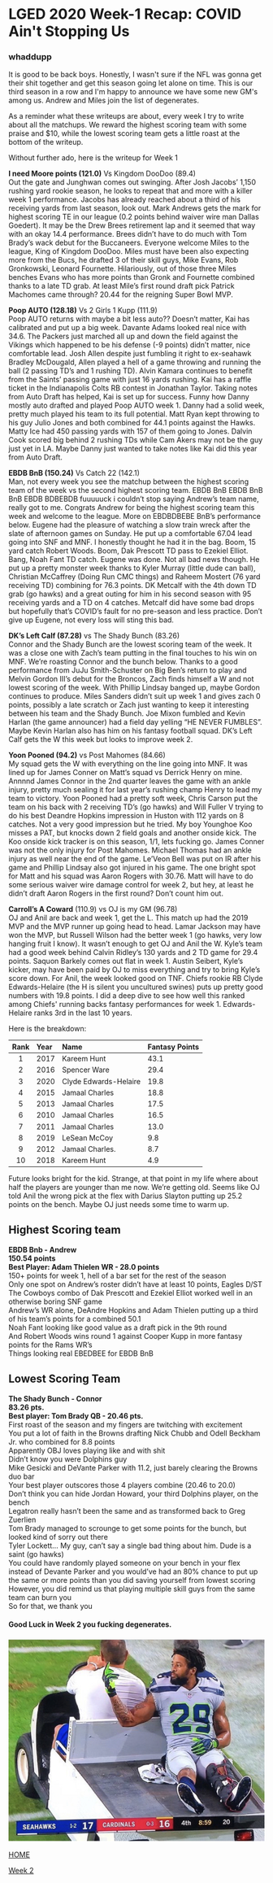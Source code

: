 # LGED 2020 Week-1 Recap: COVID Ain't Stopping Us

### whaddupp

It is good to be back boys. Honestly, I wasn't sure if the NFL was gonna get their shit together and get this season going let alone on time. This is our third season in a row and I'm happy to announce we have some new GM's among us. Andrew and Miles join the list of degenerates. 


As a reminder what these writeups are about, every week I try to write about all the matchups. We reward the highest scoring team with some praise and $10, while the lowest scoring team gets a little roast at the bottom of the writeup.


Without further ado, here is the writeup for Week 1

**I need Moore points (121.0)** Vs Kingdom DooDoo (89.4)\
Out the gate and Junghwan comes out swinging. After Josh Jacobs’ 1,150 rushing yard rookie season, he looks to repeat that and more with a killer week 1 performance. Jacobs has already reached about a third of his receiving yards from last season, look out. Mark Andrews gets the mark for highest scoring TE in our league (0.2 points behind waiver wire man Dallas Goedert). It may be the Drew Brees retirement lap and it seemed that way with an okay 14.4 performance. Brees didn’t have to do much with Tom Brady’s wack debut for the Buccaneers. Everyone welcome Miles to the league, King of Kingdom DooDoo. Miles must have been also expecting more from the Bucs, he drafted 3 of their skill guys, Mike Evans, Rob Gronkowski, Leonard Fournette. Hilariously, out of those three Miles benches Evans who has more points than Gronk and Fournette combined thanks to a late TD grab. At least Mile’s first round draft pick Patrick Machomes came through? 20.44 for the reigning Super Bowl MVP.


**Poop AUTO (128.18)** Vs 2 Girls 1 Kupp (111.9)\
Poop AUTO returns with maybe a bit less auto?? Doesn’t matter, Kai has calibrated and put up a big week. Davante Adams looked real nice with 34.6. The Packers just marched all up and down the field against the Vikings which happened to be his defense (-9 points) didn’t matter, nice comfortable lead. Josh Allen despite just fumbling it right to ex-seahawk Bradley McDougald, Allen played a hell of a game throwing and running the ball (2 passing TD’s and 1 rushing TD). Alvin Kamara continues to benefit from the Saints’ passing game with just 16 yards rushing. Kai has a raffle ticket in the Indianapolis Colts RB contest in Jonathan Taylor. Taking notes from Auto Draft has helped, Kai is set up for success. Funny how Danny mostly auto drafted and played Poop AUTO week 1.  Danny had a solid week, pretty much played his team to its full potential. Matt Ryan kept throwing to his guy Julio Jones and both combined for 44.1 points against the Hawks. Matty Ice had 450 passing yards with 157 of them going to Jones. Dalvin Cook scored big behind 2 rushing TDs while Cam Akers may not be the guy just yet in LA. Maybe Danny just wanted to take notes like Kai did this year from Auto Draft.

**EBDB BnB (150.24)** Vs Catch 22 (142.1)\
Man, not every week you see the matchup between the highest scoring team of the week vs the second highest scoring team. EBDB BnB EBDB BnB BnB EBDB BDBEBDB fuuuuuck i couldn’t stop saying Andrew’s team name, really got to me. Congrats Andrew for being the highest scoring team this week and welcome to the league. More on EBDBDBEBE BnB’s performance below. Eugene had the pleasure of watching a slow train wreck after the slate of afternoon games on Sunday. He put up a comfortable 67.04 lead going into SNF and MNF. I honestly thought he had it in the bag. Boom, 15 yard catch Robert Woods. Boom, Dak Prescott TD pass to Ezekiel Elliot. Bang, Noah Fant TD catch. Eugene was done. Not all bad news though. He put up a pretty monster week thanks to Kyler Murray (little dude can ball), Christian McCaffrey (Doing Run CMC things) and Raheem Mostert (76 yard receiving TD) combining for 76.3 points. DK Metcalf with the 4th down TD grab (go hawks) and a great outing for him in his second season with 95 receiving yards and a TD on 4 catches. Metcalf did have some bad drops but hopefully that’s COVID’s fault for no pre-season and less practice. Don’t give up Eugene, not every loss will sting this bad.

**DK’s Left Calf (87.28)** vs The Shady Bunch (83.26)\
Connor and the Shady Bunch are the lowest scoring team of the week. It was a close one with Zach’s team putting in the final touches to his win on MNF. We’re roasting Connor and the bunch below. Thanks to a good performance from JuJu Smith-Schuster on Big Ben’s return to play and Melvin Gordon III’s debut for the Broncos, Zach finds himself a W and not lowest scoring of the week. With Phillip Lindsay banged up, maybe Gordon continues to produce. Miles Sanders didn’t suit up week 1 and gives zach 0 points, possibly a late scratch or Zach just wanting to keep it interesting between his team and the Shady Bunch. Joe Mixon fumbled and Kevin Harlan (the game announcer) had a field day yelling “HE NEVER FUMBLES”. Maybe Kevin Harlan also has him on his fantasy football squad. DK’s Left Calf gets the W this week but looks to improve week 2.

**Yoon Pooned (94.2)** vs Post Mahomes (84.66)\
My squad gets the W with everything on the line going into MNF. It was lined up for James Conner on Matt’s squad vs Derrick Henry on mine. Annnnd James Connor in the 2nd quarter leaves the game with an ankle injury, pretty much sealing it for last year’s rushing champ Henry to lead my team to victory. Yoon Pooned had a pretty soft week, Chris Carson put the team on his back with 2 receiving TD’s (go hawks) and Will Fuller V trying to do his best Deandre Hopkins impression in Huston with 112 yards on 8 catches. Not a very good impression but he tried. My boy Younghoe Koo misses a PAT, but knocks down 2 field goals and another onside kick. The Koo onside kick tracker is on this season, 1/1, lets fucking go. James Conner was not the only injury for Post Mahomes. Michael Thomas had an ankle injury as well near the end of the game. Le’Veon Bell was put on IR after his game and Phillip Lindsay also got injured in his game. The one bright spot for Matt and his squad was Aaron Rogers with 30.76. Matt will have to do some serious waiver wire damage control for week 2, but hey, at least he didn’t draft Aaron Rogers in the first round? Don’t count him out.

**Carroll’s A Coward** (110.9) vs OJ is my GM (96.78)\
OJ and Anil are back and week 1, get the L. This match up had the 2019 MVP and the MVP runner up going head to head. Lamar Jackson may have won the MVP, but Russell Wilson had the better week 1 (go hawks, very low hanging fruit I know). It wasn’t enough to get OJ and Anil the W. Kyle’s team had a good week behind Calvin Ridley’s 130 yards and 2 TD game for 29.4 points. Saquon Barkely comes out flat in week 1. Austin Seibert, Kyle’s kicker, may have been paid by OJ to miss everything and try to bring Kyle’s score down. For Anil, the week looked good on TNF. Chiefs rookie RB Clyde Edwards-Helaire (the H is silent you uncultured swines) puts up pretty good numbers with 19.8 points. I did a deep dive to see how well this ranked among Chiefs' running backs fantasy performances for week 1. Edwards-Helaire ranks 3rd in the last 10 years. 

Here is the breakdown:

| Rank | Year | Name                  | Fantasy Points|
|:----:|:-----|:----------------------|:--------------|
| 1    | 2017 | Kareem Hunt           |43.1           |
| 2    | 2016 | Spencer Ware          |29.4           |
| 3    | 2020 | Clyde Edwards-Helaire |19.8           |
| 4    | 2015 | Jamaal Charles        |18.8           |
| 5    | 2013 | Jamaal Charles        |17.5           |
| 6    | 2010 | Jamaal Charles        |16.5           |
| 7    | 2011 | Jamaal Charles        |13.0           |
| 8    | 2019 | LeSean McCoy          |9.8            |
| 9    | 2012 | Jamaal Charles.       |8.7            |
| 10   | 2018 | Kareem Hunt           |4.9            |

Future looks bright for the kid. Strange, at that point in my life where about half the players are younger than me now. We’re getting old. Seems like OJ told Anil the wrong pick at the flex with Darius Slayton putting up 25.2 points on the bench. Maybe OJ just needs some time to warm up.



## Highest Scoring team
**EBDB Bnb - Andrew**\
**150.54 points**\
**Best Player: Adam Thielen WR - 28.0 points**\
150+ points for week 1, hell of a bar set for the rest of the season\
Only one spot on Andrew’s roster didn’t have at least 10 points, Eagles D/ST\
The Cowboys combo of Dak Prescott and Ezekiel Elliot worked well in an otherwise boring SNF game\
Andrew’s WR alone, DeAndre Hopkins and Adam Thielen putting up a third of his team’s points for a combined 50.1\
Noah Fant looking like good value as a draft pick in the 9th round\
And Robert Woods wins round 1 against Cooper Kupp in more fantasy points for the Rams WR’s\
Things looking real EBEDBEE for EBDB BnB


## Lowest Scoring Team
**The Shady Bunch - Connor**\
**83.26 pts.**\
**Best player: Tom Brady QB - 20.46 pts.**\
First roast of the season and my fingers are twitching with excitement\
You put a lot of faith in the Browns drafting Nick Chubb and Odell Beckham Jr. who combined for 8.8 points\
Apparently OBJ loves playing like and with shit\
Didn’t know you were Dolphins guy\
Mike Gesicki and DeVante Parker with 11.2, just barely clearing the Browns duo bar\
Your best player outscores those 4 players combine (20.46 to 20.0)\
Don’t think you can hide Jordan Howard, your third Dolphins player, on the bench\
Legatron really hasn’t been the same and as transformed back to Greg Zuerlien\
Tom Brady managed to scrounge to get some points for the bunch, but looked kind of sorry out there\
Tyler Lockett… My guy, can’t say a single bad thing about him. Dude is a saint (go hawks)\
You could have randomly played someone on your bench in your flex instead of Devante Parker and you would’ve had an 80% chance to put up the same or more points than you did saving yourself from lowest scoring\
However, you did remind us that playing multiple skill guys from the same team can burn you\
So for that, we thank you


#### Good Luck in Week 2 you fucking degenerates.


![](../media/Earl_IMG_3905.jpg)


[HOME](../index.md)


[Week 2](./week2_writeup_2020.md)
